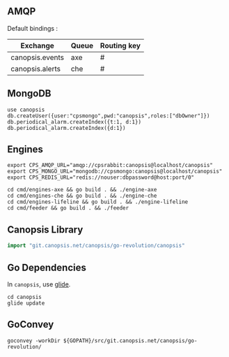 ## AMQP

Default bindings :

Exchange        | Queue | Routing key
--------------- | ----- | -----------
canopsis.events | axe   | #
canopsis.alerts | che   | #

## MongoDB

```
use canopsis
db.createUser({user:"cpsmongo",pwd:"canopsis",roles:["dbOwner"]})
db.periodical_alarm.createIndex({t:1, d:1})
db.periodical_alarm.createIndex({d:1})
```

## Engines

```
export CPS_AMQP_URL="amqp://cpsrabbit:canopsis@localhost/canopsis"
export CPS_MONGO_URL="mongodb://cpsmongo:canopsis@localhost/canopsis"
export CPS_REDIS_URL="redis://nouser:dbpassword@host:port/0"
```

```
cd cmd/engines-axe && go build . && ./engine-axe
cd cmd/engines-che && go build . && ./engine-che
cd cmd/engines-lifeline && go build . && ./engine-lifeline
cd cmd/feeder && go build . && ./feeder
```

## Canopsis Library

```go
import "git.canopsis.net/canopsis/go-revolution/canopsis"
```

## Go Dependencies

In `canopsis`, use [glide](https://glide.sh/).

```
cd canopsis
glide update
```

## GoConvey

```
goconvey -workDir ${GOPATH}/src/git.canopsis.net/canopsis/go-revolution/
```
